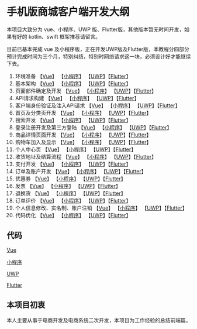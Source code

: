 # 手机版商城客户端开发大纲

本项目大致分为 vue、小程序、UWP 版、Flutter版，其他版本暂无时间开发，如果有好的 kotlin、swift 框架推荐请留言。

目前已基本完成 vue 及小程序版，正在开发UWP版及Flutter版，本教程分四部分预计完成时间为三个月，特别纠结，特别时网络请求这一块，必须设计好才能继续下去。

1. 环境准备 【[Vue](vue/1.md)】 【[小程序](mini/1.md)】 【[UWP](uwp/1.md)】【[Flutter](flutter/1.md)】
2. 基本架构 【[Vue](vue/2.md)】 【[小程序](mini/2.md)】 【[UWP](uwp/2.md)】【[Flutter](flutter/2.md)】
3. 页面部件确定及开发 【[Vue](vue/3.md)】 【[小程序](mini/3.md)】 【[UWP](uwp/3.md)】【[Flutter](flutter/3.md)】
4. API请求构建 【[Vue](vue/4.md)】 【[小程序](mini/4.md)】 【[UWP](uwp/4.md)】【[Flutter](flutter/4.md)】
5. 客户端身份验证及注入API请求 【[Vue](vue/5.md)】 【[小程序](mini/5.md)】 【[UWP](uwp/5.md)】【[Flutter](flutter/5.md)】
6. 首页及分类页开发 【[Vue](vue/6.md)】 【[小程序](mini/6.md)】 【[UWP](uwp/6.md)】【[Flutter](flutter/6.md)】
7. 搜索开发 【[Vue](vue/7.md)】 【[小程序](mini/7.md)】 【[UWP](uwp/7.md)】【[Flutter](flutter/7.md)】
8. 登录注册开发及第三方登陆 【[Vue](vue/8.md)】 【[小程序](mini/8.md)】 【[UWP](uwp/8.md)】【[Flutter](flutter/8.md)】
9. 商品详情页面开发 【[Vue](vue/9.md)】 【[小程序](mini/9.md)】 【[UWP](uwp/9.md)】【[Flutter](flutter/9.md)】
10. 购物车加入及显示 【[Vue](vue/10.md)】 【[小程序](mini/10.md)】 【[UWP](uwp/10.md)】【[Flutter](flutter/10.md)】
11. 个人中心页 【[Vue](vue/11.md)】 【[小程序](mini/11.md)】 【[UWP](uwp/11.md)】【[Flutter](flutter/11.md)】
12. 收货地址及结算流程 【[Vue](vue/12.md)】 【[小程序](mini/12.md)】 【[UWP](uwp/12.md)】【[Flutter](flutter/12.md)】
13. 支付开发 【[Vue](vue/13.md)】 【[小程序](mini/13.md)】 【[UWP](uwp/13.md)】【[Flutter](flutter/13.md)】
14. 订单及账户开发 【[Vue](vue/14.md)】 【[小程序](mini/14.md)】 【[UWP](uwp/14.md)】【[Flutter](flutter/14.md)】
15. 优惠券 【[Vue](vue/15.md)】 【[小程序](mini/15.md)】 【[UWP](uwp/15.md)】【[Flutter](flutter/15.md)】
16. 发票 【[Vue](vue/16.md)】 【[小程序](mini/16.md)】 【[UWP](uwp/16.md)】【[Flutter](flutter/16.md)】
17. 退换货 【[Vue](vue/17.md)】 【[小程序](mini/17.md)】 【[UWP](uwp/17.md)】【[Flutter](flutter/17.md)】
18. 订单评价 【[Vue](vue/18.md)】 【[小程序](mini/18.md)】 【[UWP](uwp/18.md)】【[Flutter](flutter/18.md)】
19. 个人信息修改、实名制、账户注销 【[Vue](vue/19.md)】 【[小程序](mini/19.md)】 【[UWP](uwp/19.md)】【[Flutter](flutter/19.md)】
20. 代码优化 【[Vue](vue/20.md)】 【[小程序](mini/20.md)】 【[UWP](uwp/20.md)】【[Flutter](flutter/20.md)】

## 代码

[Vue](https://github.com/zx648383079/Vue-Shop) 

[小程序](https://github.com/zx648383079/Mini-Shop) 

[UWP](https://github.com/zx648383079/UWP-Shop)

[Flutter](https://github.com/zx648383079/Flutter-Shop)

## 本项目初衷

本人主要从事于电商开发及电商系统二次开发，本项目为工作经验的总结前端篇。
